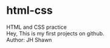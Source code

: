 # html-css
HTML and CSS practice
<br>
Hey, This is my first projects on github.
<br>
Author: JH Shawn
